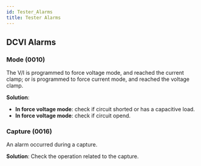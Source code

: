```yaml
---
id: Tester_Alarms
title: Tester Alarms
---
```


## DCVI Alarms

### Mode (0010)

The V/I is programmed to force voltage mode, and reached the current clamp; or is programmed to force current mode, and reached the voltage clamp.

**Solution**:

- **In force voltage mode**: check if circuit shorted or has a capacitive load.
- **In force voltage mode**: check if circuit opend.

### Capture (0016)

An alarm occurred during a capture.

**Solution**: Check the operation related to the capture.
